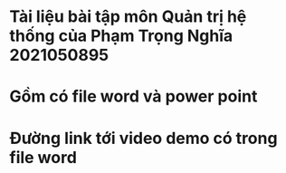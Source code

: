 # Tài liệu bài tập môn Quản trị hệ thống của Phạm Trọng Nghĩa 2021050895
# Gồm có file word và power point
# Đường link tới video demo có trong file word
